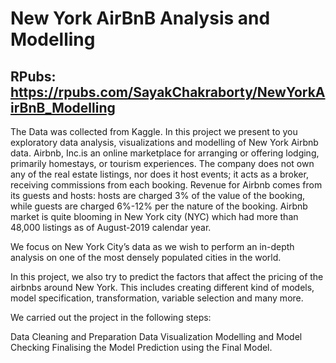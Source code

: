 # New York AirBnB Analysis and Modelling

## RPubs: https://rpubs.com/SayakChakraborty/NewYorkAirBnB_Modelling

The Data was collected from Kaggle. In this project we present to you exploratory data analysis, visualizations and modelling of New York Airbnb data. Airbnb, Inc.is an online marketplace for arranging or offering lodging, primarily homestays, or tourism experiences. The company does not own any of the real estate listings, nor does it host events; it acts as a broker, receiving commissions from each booking. Revenue for Airbnb comes from its guests and hosts: hosts are charged 3% of the value of the booking, while guests are charged 6%-12% per the nature of the booking. Airbnb market is quite blooming in New York city (NYC) which had more than 48,000 listings as of August-2019 calendar year.

We focus on New York City’s data as we wish to perform an in-depth analysis on one of the most densely populated cities in the world.

In this project, we also try to predict the factors that affect the pricing of the airbnbs around New York. This includes creating different kind of models, model specification, transformation, variable selection and many more.

We carried out the project in the following steps:

Data Cleaning and Preparation
Data Visualization
Modelling and Model Checking
Finalising the Model
Prediction using the Final Model.
